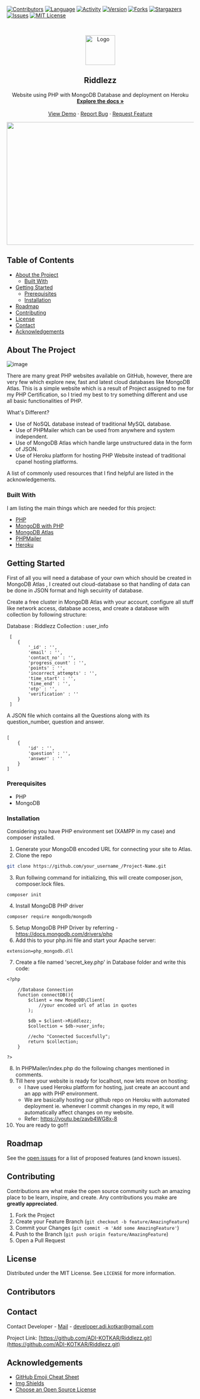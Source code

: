 

[![Contributors][contributors-shield]][contributors-url]
[![Language][Language-shield]][Language-url]
[![Activity][activity-shield]][activity-url]
[![Version][version-shield]][version-url]
[![Forks][forks-shield]][forks-url]
[![Stargazers][stars-shield]][stars-url]
[![Issues][issues-shield]][issues-url]
[![MIT License][license-shield]][license-url]




<!-- PROJECT LOGO -->
<br />
<p align="center">
  <a href="https://github.com/othneildrew/Best-README-Template">
    <img src="images/app_64.png" alt="Logo" width="80" height="80">
  </a>

  <h2 align="center">Riddlezz</h2>

  <p align="center">
    Website using PHP with MongoDB Database and deployment on Heroku
    <br />
    <a href="https://github.com/othneildrew/Best-README-Template"><strong>Explore the docs »</strong></a>
    <br />
    <br />
    <a href="https://drive.google.com/file/d/1TG90kIOGDsKfBk17zwHMx9bT8tkDvgGx/view?usp=sharing">View Demo</a>
    ·
    <a href="https://github.com/ADI-KOTKAR/Riddlezz.git/issues">Report Bug</a>
    ·
    <a href="https://github.com/ADI-KOTKAR/Riddlezz.git/issues">Request Feature</a>
  </p>
</p>


<p align="center">
  <img width="640" height="331" src="https://user-images.githubusercontent.com/49261633/80869362-ab5e1a00-8cbd-11ea-989a-f1df198f49c9.gif">
</p>

<!-- TABLE OF CONTENTS -->


## Table of Contents

* [About the Project](#about-the-project)
  * [Built With](#built-with)
* [Getting Started](#getting-started)
  * [Prerequisites](#prerequisites)
  * [Installation](#installation)
* [Roadmap](#roadmap)
* [Contributing](#contributing)
* [License](#license)
* [Contact](#contact)
* [Acknowledgements](#acknowledgements)



<!-- ABOUT THE PROJECT -->
## About The Project
![image](https://user-images.githubusercontent.com/49261633/80867197-6e3f5b00-8cb0-11ea-8e62-b9ddb2ea6533.png)


There are many great PHP websites available on GitHub, however, there are very few which explore new, fast and latest cloud databases like MongoDB Atlas. This is a simple website which is a result of Project assigned to me for my PHP Certification, so I tried my best to try something different and use all basic functionalities of PHP.

What's Different?
* Use of NoSQL database instead of traditional MySQL database.
* Use of PHPMailer which can be used from anywhere and system independent.
* Use of MongoDB Atlas which handle large unstructured data in the form of JSON.
* Use of Heroku platform for hosting PHP Website instead of traditional cpanel hosting platforms.

A list of commonly used resources that I find helpful are listed in the acknowledgements.

### Built With

I am listing the main things which are needed for this project:

* [PHP](https://www.php.net/)
* [MongoDB with PHP](https://docs.mongodb.com/drivers/php)
* [MongoDB Atlas](https://www.mongodb.com/cloud/atlas)
* [PHPMailer](https://github.com/PHPMailer/PHPMailer)
* [Heroku](https://dashboard.heroku.com/)


<!-- GETTING STARTED -->
## Getting Started

First of all you will need a database of your own which should be created in MongoDB Atlas , I created out cloud-database so that handling of data can be done in JSON format and high secuirity of database.

Create a free cluster in MongoDB Atlas with your account, configure all stuff like network access, database access, and create a database with collection by following structure:

Database : Riddlezz
Collection : user_info 
```
 [
    {
        '_id' : '',
        'email' : '',
        'contact_no' : '',
        'progress_count' : '',
        'points' : '',
        'incorrect_attempts' : '',
        'time_start' : '',
        'time_end' : '',
        'otp' : '',
        'verification' : ''
    }
 ]

```

A JSON file which contains all the Questions along with its question_number, question and answer.

```

[
    {
        'id' : '',
        'question' : '',
        'answer' : ''
    }
]

```

### Prerequisites


* PHP
* MongoDB 

### Installation

Considering you have PHP environment set (XAMPP in my case) and composer installed.

1. Generate your MongoDB encoded URL for connecting your site to Atlas. 
2. Clone the repo
```sh
git clone https://github.com/your_username_/Project-Name.git
```
3. Run follwing command for initializing, this will create composer.json, composer.lock files.
```
composer init
```
4. Install MongoDB PHP driver
```
composer require mongodb/mongodb
```
5. Setup MongoDB PHP Driver by referring - https://docs.mongodb.com/drivers/php 
6. Add this to your php.ini file and start your Apache server:
```
extension=php_mongodb.dll
```
7. Create a file named 'secret_key.php' in Database folder and write this code:
```
<?php 

    //Database Connection
    function connectDB(){
        $client = new MongoDB\Client(
            //your encoded url of atlas in quotes
        );

        $db = $client->Riddlezz;
        $collection = $db->user_info;
        
        //echo "Connected Succesfully";
        return $collection;
    }

?>
```
8. In PHPMailer/index.php do the following changes mentioned in comments. 
9. Till here your website is ready for localhost, now lets move on hosting:
    * I have used Heroku platform for hosting, just create an account and an app with PHP environment.
    * We are basically hosting our github repo on Heroku with automated deployment ie. whenever I commit changes    in my repo, it will automatically affect changes on my website. 
    * Refer: https://youtu.be/zavb4WG8x-8
10. You are ready to go!!!


<!-- ROADMAP -->
## Roadmap

See the [open issues](https://github.com/ADI-KOTKAR/Riddlezz.git/issues) for a list of proposed features (and known issues).



<!-- CONTRIBUTING -->
## Contributing

Contributions are what make the open source community such an amazing place to be learn, inspire, and create. Any contributions you make are **greatly appreciated**.

1. Fork the Project
2. Create your Feature Branch (`git checkout -b feature/AmazingFeature`)
3. Commit your Changes (`git commit -m 'Add some AmazingFeature'`)
4. Push to the Branch (`git push origin feature/AmazingFeature`)
5. Open a Pull Request



<!-- LICENSE -->
## License

Distributed under the MIT License. See `LICENSE` for more information.

## Contributors



<!-- CONTACT -->
## Contact

Contact Developer - [Mail](developer.adi.kotkar@gmail.com) - developer.adi.kotkar@gmail.com

Project Link: [https://github.com/ADI-KOTKAR/Riddlezz.git](https://github.com/ADI-KOTKAR/Riddlezz.git)



<!-- ACKNOWLEDGEMENTS -->
## Acknowledgements
* [GitHub Emoji Cheat Sheet](https://www.webpagefx.com/tools/emoji-cheat-sheet)
* [Img Shields](https://shields.io)
* [Choose an Open Source License](https://choosealicense.com)






<!-- MARKDOWN LINKS & IMAGES -->
<!-- https://www.markdownguide.org/basic-syntax/#reference-style-links -->
[contributors-shield]: https://img.shields.io/github/contributors/ADI-KOTKAR/Riddlezz
[contributors-url]: https://github.com/ADI-KOTKAR/Riddlezz.git/graphs/contributors
[activity-shield]: https://img.shields.io/github/commit-activity/m/ADI-KOTKAR/Riddlezz
[activity-url]: https://github.com/ADI-KOTKAR/Riddlezz.git/commits/master
[version-shield]: https://img.shields.io/github/v/tag/ADI-KOTKAR/Riddlezz
[version-url]: https://github.com/ADI-KOTKAR/Riddlezz.git/releases
[language-shield]: https://img.shields.io/github/languages/top/ADI-KOTKAR/Riddlezz
[language-url]: https://www.php.net/
[forks-shield]: https://img.shields.io/github/forks/ADI-KOTKAR/Riddlezz
[forks-url]:https://github.com/ADI-KOTKAR/Riddlezz.git/network/members
[stars-shield]: 	https://img.shields.io/github/stars/ADI-KOTKAR/Riddlezz
[stars-url]: https://github.com/ADI-KOTKAR/Riddlezz.git/stargazers
[issues-shield]: https://img.shields.io/github/issues/ADI-KOTKAR/Riddlezz
[issues-url]: https://github.com/ADI-KOTKAR/Riddlezz.git/issues
[license-shield]: https://img.shields.io/github/license/ADI-KOTKAR/Riddlezz
[license-url]: https://github.com/ADI-KOTKAR/Riddlezz.git/blob/master/LICENSE


